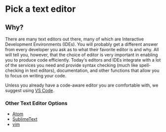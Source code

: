 # Pick a text editor

## Why?

There are many text editors out there, many of which are Interactive Development
Environments (IDEs). You will probably get a different answer from every developer
you ask as to what their favorite editor is and why. All will tell you, however, that 
the choice of editor is very important in enabling you to produce code efficiently. Today's
editors and IDEs integrate with a lot of the services you need and provide syntax checking
(much like spell-checking in text editors), documentation, and other functions that allow
you to focus on writing your code.

Unless you already have a code-aware editor you are comfortable with, we suggest using
[VS Code](https://code.visualstudio.com).

### Other Text Editor Options
- [Atom](https://atom.io)
- [SublimeText](https://www.sublimetext.com)
- [vim](https://www.vim.org)


